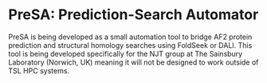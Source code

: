 # PreSA: Prediction-Search Automator

PreSA is being developed as a small automation tool to bridge AF2 protein prediction and structural homology searches using FoldSeek or DALI. This tool is being developed specifically for the NJT group at The Sainsbury Laboratory (Norwich, UK) meaning it will not be designed to work outside of TSL HPC systems.
